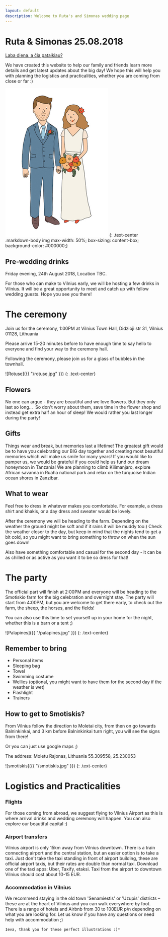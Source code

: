 ```yaml
---
layout: default
description: Welcome to Ruta's and Simonas wedding page
---
```

# [](#header-1) Ruta & Simonas 25.08.2018

[Laba diena, a čia pataikiau?](index)

We have created this website to help our family and friends learn more details and get latest updates about the big day! We hope this will help you with planning the logistics and practicalities, whether you are coming from close or far :)

![Ruta & Simonas](/R&Small.jpg)
{: .text-center .markdown-body img max-width: 50%; box-sizing: content-box; background-color: #000000;}

## [](#header-1) Pre-wedding drinks
Friday evening, 24th August 2018, Location TBC.

For those who can make to Vilnius early, we will be hosting a few drinks in Vilnius. It will be a great opportunity to meet and catch up with fellow wedding guests. Hope you see you there!

# [](#header-1) The ceremony
Join us for the ceremony, 1:00PM at Vilnius Town Hall, Didzioji str 31, Vilnius 01128, Lithuania

Please arrive 15-20 minutes before to have enough time to say hello to everyone and find your way to the ceremony hall.

Following the ceremony, please join us for a glass of bubbles in the townhall.

![Rotuse]({{ "/rotuse.jpg" }})
{: .text-center}

## [](#header-1) Flowers
No one can argue - they are beautiful and we love flowers. But they only last so long…  So don't worry about them, save time in the flower shop and instead get extra half an hour of sleep! We would rather you last longer during the party!
 
## [](#header-1) Gifts
Things wear and break, but memories last a lifetime! The greatest gift would be to have you celebrating our BIG day together and creating most beautiful memories which will make us smile for many years! If you would like to pamper us, we would be grateful if you could help us fund our dream honeymoon in Tanzania! We are planning to climb Kilimanjaro, explore African savanna in Ruaha national park and relax on the turquoise Indian ocean shores in Zanzibar.

## [](#header-1) What to wear
Feel free to dress in whatever makes you comfortable. For example, a dress shirt and khakis, or a day dress and sweater would be lovely.

After the ceremony we will be heading to the farm. Depending on the weather the ground might be soft and if it rains it will be muddy too:) Check the weather closer to the day, but keep in mind that the nights tend to get a bit cold, so you might want to bring something to throw on when the sun goes down!

Also have something comfortable and casual for the second day - it can be as chilled or as active as you want it to be so dress for that!

# [](#header-1) The party
The official part will finish at 2:00PM and everyone will be heading to the Smotiskio farm for the big celebration and overnight stay. The party will start from 4:00PM, but you are welcome to get there early, to check out the farm, the sheep, the horses, and the fields!

You can also use this time to set yourself up in your home for the night, whether this is a barn or a tent ;)

![Palapines]({{ "/palapines.jpg" }})
{: .text-center}

## [](#header-1) Remember to bring
* Personal items
* Sleeping bag
* Towel
* Swimming costume
* Wellies (optional, you might want to have them for the second day if the weather is wet)
* Flashlight
* Trainers

## [](#header-1) How to get to Smotiskis?

From Vilnius follow the direction to Moletai city, from then on go towards Balninkinkai, and 3 km before Balninkinkai turn right, you will see the signs from there!

Or you can just use google maps ;)

The address:
Moletu Rajonas, Lithuania
55.309558, 25.230053

![smotiskis]({{ "/smotiskis.jpg" }})
{: .text-center}

# [](#header-1) Logistics and Practicalities

### [](#header-3) Flights
For those coming from abroad, we suggest flying to Vilnius Airport as this is where arrival drinks and wedding ceremony will happen. You can also explore our beautiful capital :)

### [](#header-3) Airport transfers
Vilnius airport is only 15km away from Vilnius downtown. There is a train connecting airport and the central station, but an easier option is to take a taxi. Just don't take the taxi standing in front of airport building, these are official airport taxis, but their rates are double than normal taxi. Download one of the taxi apps: Uber, Taxify, etaksi. Taxi from the airport to downtown Vilnius should cost about 10-15 EUR.

### [](#header-3) Accommodation in Vilnius
We recommend staying in the old town 'Senamiestis' or 'Uzupis' districts – these are at the heart of Vilnius and you can walk everywhere by foot. There is a range of hotels and Airbnb from 30 to 100EUR p/n depending on what you are looking for. Let us know if you have any questions or need help with accommodation ;)

```
Ieva, thank you for these perfect illustrations :)*
```

